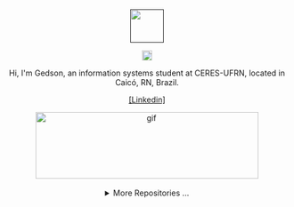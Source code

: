 <br>

<div align = "center">

<br>

<a href="">

<img width="60" height="60" src="https://avatars.githubusercontent.com/u/106558706?v=4" />

</a>

<p>

<a href="www.linkedin.com/in/gedson-fernandes-17b082239"><img width="18" height="18" src="https://cdn.svgporn.com/logos/linkedin-icon.svg" /></a>

</p>

Hi, I'm Gedson, an information systems student at CERES-UFRN, located in Caicó, RN, Brazil.

<p>

<a href = "www.linkedin.com/in/gedson-fernandes-17b082239"> [Linkedin] </a> 

</p>

<a href = "https://www.reddit.com/r/wallpaper/comments/wlz9uo/my_collection_of_8_bit_live_wallpaper_gifs/">

<img src="https://preview.redd.it/bpxxqqvps4h91.gif?width=640&crop=smart&auto=webp&s=e29a6c5b5996e595d29e52030ed4e9abe618e3bd" align="center" alt="gif" height="120" width="400"/>

</a>

<div>



<br>

<details>
<summary>More Repositories ...</summary>


<br>

<p>
  <a><img height="100" src="https://github-readme-stats-one-mu-82.vercel.app/api?username=Gedsonfa&show_icons=true&icon_color=805AD5&text_color=718096&bg_color=ffffff&hide_title=true&hide_border=true&hide=contribs,issues" /></a>
  <a><img height="100" src="https://github-profile-trophy.vercel.app/?username=Gedsonfa&theme=flat&title=Stars,Followers,Commit,MultiLanguage&margin-w=5&row=1&column=4" /></a>
</p>

<!--repos-start-->

**Handbook** | **Homepage** | **Stars** | **Last Commit** | **Downloads**
:--- | --- | :--- | :--- | :---
[invAuto](https://github.com/Gedsonfa/invAuto) | [`#homepage`](https://github.com/Gedsonfa/invAuto) | [![GitHub stars](https://img.shields.io/github/stars/Gedsonfa/invAuto?style=flat)](https://github.com/Gedsonfa/invAuto/stargazers) | [![GitHub last commit](https://img.shields.io/github/last-commit/Gedsonfa/invAuto?style=flat&label=last)](https://github.com/Gedsonfa/invAuto/commits) | [![NPM Downloads](https://img.shields.io/npm/dm/invAuto.svg?label=&logo=npm&style=flat&labelColor=ffacab&color=dd4e4c)](https://www.npmjs.com/package/invAuto)

<!--repos-end-->

</deatails>

